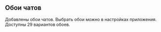 ## Обои чатов

Добавлены обои чатов. Выбрать обои можно в настройках приложения.
Доступны 29 вариантов обоев.
